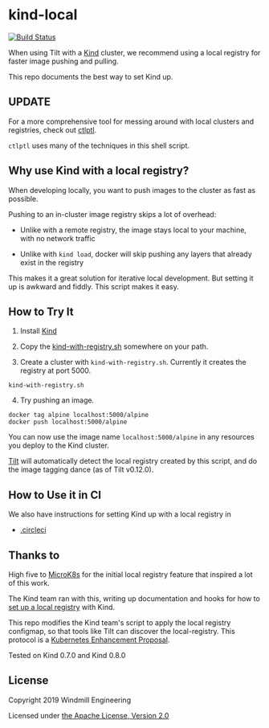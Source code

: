 # kind-local

[![Build Status](https://circleci.com/gh/tilt-dev/kind-local/tree/master.svg?style=shield)](https://circleci.com/gh/tilt-dev/kind-local)

When using Tilt with a [Kind](https://github.com/kubernetes-sigs/kind) cluster, 
we recommend using a local registry for faster image pushing and pulling.

This repo documents the best way to set Kind up.

## UPDATE

For a more comprehensive tool for messing around with local clusters and registries, check out [ctlptl](http://github.com/tilt-dev/ctlptl).

`ctlptl` uses many of the techniques in this shell script.

## Why use Kind with a local registry?

When developing locally, you want to push images to the cluster as fast as possible.

Pushing to an in-cluster image registry skips a lot of overhead:

- Unlike with a remote registry, the image stays local to your machine, with no network traffic

- Unlike with `kind load`, docker will skip pushing any layers that already exist in the registry

This makes it a great solution for iterative local development. But setting it up is awkward and fiddly. This script makes it easy.

## How to Try It

1) Install [Kind](https://github.com/kubernetes-sigs/kind)

2) Copy the [kind-with-registry.sh](kind-with-registry.sh) somewhere on your path.

3) Create a cluster with `kind-with-registry.sh`. Currently it creates the registry at port 5000.

```
kind-with-registry.sh
```

4) Try pushing an image.

```
docker tag alpine localhost:5000/alpine
docker push localhost:5000/alpine
```

You can now use the image name `localhost:5000/alpine` in any resources you deploy to the Kind cluster.

[Tilt](https://tilt.dev) will automatically detect the local registry created by this script,
and do the image tagging dance (as of Tilt v0.12.0).

## How to Use it in CI

We also have instructions for setting Kind up with a local registry in

- [.circleci](.circleci) 

## Thanks to

High five to [MicroK8s](https://github.com/ubuntu/microk8s) for the initial local registry feature
that inspired a lot of this work.

The Kind team ran with this, writing up documentation and hooks for how to [set up a local registry](https://kind.sigs.k8s.io/docs/user/local-registry/) with Kind.

This repo modifies the Kind team's script to apply the local registry configmap, so that tools
like Tilt can discover the local-registry. This protocol is a [Kubernetes Enhancement Proposal](https://github.com/kubernetes/enhancements/issues/1755).

Tested on Kind 0.7.0 and Kind 0.8.0

## License

Copyright 2019 Windmill Engineering

Licensed under [the Apache License, Version 2.0](LICENSE)
